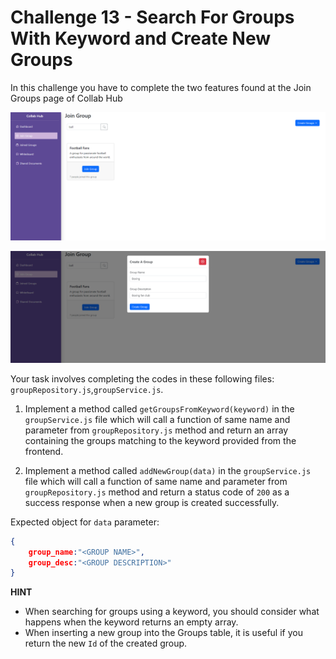 # Challenge 13 - Search For Groups With Keyword and Create New Groups

In this challenge you have to complete the two features found at the Join Groups page of Collab Hub

<p align="center">
  <img src="./images/13a.png" width="700px">
</p>

<p align="center">
  <img src="./images/13b.png" width="700px">
</p>

Your task involves completing the codes in these following files:
`groupRepository.js`,`groupService.js`.

1. Implement a method called `getGroupsFromKeyword(keyword)` in the `groupService.js` file which will call a function of same name and parameter from `groupRepository.js` method and return an array containing the groups matching to the keyword provided from the frontend.

2. Implement a method called `addNewGroup(data)` in the `groupService.js` file which will call a function of same name and parameter from `groupRepository.js` method and return a status code of `200` as a success response when a new group is created successfully.

Expected object for `data` parameter:
```json
{
    group_name:"<GROUP NAME>",
    group_desc:"<GROUP DESCRIPTION>"
}
```


**HINT** 
-  When searching for groups using a keyword, you should consider what happens when the keyword returns an empty array. 
- When inserting a new group into the Groups table, it is useful if you return the new `Id` of the created group.